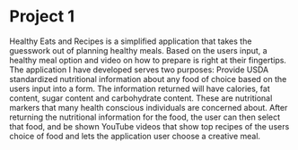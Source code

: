 # Project 1

Healthy Eats and Recipes is a simplified application that takes the guesswork out of planning healthy meals. Based on the users input, a healthy meal option and video on how to prepare is right at their fingertips.
The application I have developed serves two purposes:
Provide USDA standardized nutritional information about any food of choice based on the users input into a form.  The information returned will have calories, fat content, sugar content and carbohydrate content.  These are nutritional markers that many health conscious individuals are concerned about.
After returning the nutritional information for the food, the user can then select that food, and be shown YouTube videos that show top recipes of the users choice of food and lets the application user choose a creative meal.

